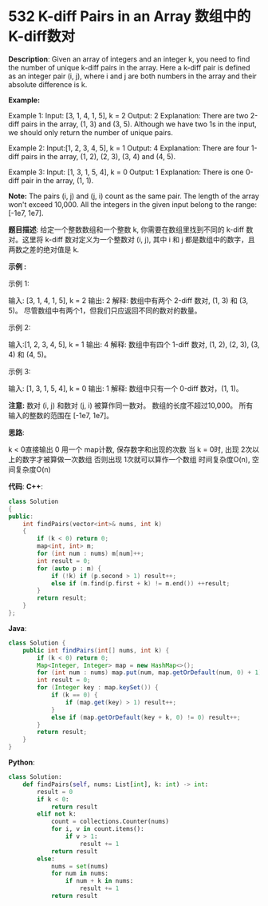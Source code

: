 # 532 K-diff Pairs in an Array 数组中的K-diff数对

__Description__:
Given an array of integers and an integer k, you need to find the number of unique k-diff pairs in the array. Here a k-diff pair is defined as an integer pair (i, j), where i and j are both numbers in the array and their absolute difference is k.

__Example:__

Example 1:
Input: [3, 1, 4, 1, 5], k = 2
Output: 2
Explanation: There are two 2-diff pairs in the array, (1, 3) and (3, 5).
Although we have two 1s in the input, we should only return the number of unique pairs.

Example 2:
Input:[1, 2, 3, 4, 5], k = 1
Output: 4
Explanation: There are four 1-diff pairs in the array, (1, 2), (2, 3), (3, 4) and (4, 5).

Example 3:
Input: [1, 3, 1, 5, 4], k = 0
Output: 1
Explanation: There is one 0-diff pair in the array, (1, 1).

__Note:__
The pairs (i, j) and (j, i) count as the same pair.
The length of the array won't exceed 10,000.
All the integers in the given input belong to the range: [-1e7, 1e7].

__题目描述__:
给定一个整数数组和一个整数 k, 你需要在数组里找到不同的 k-diff 数对。这里将 k-diff 数对定义为一个整数对 (i, j), 其中 i 和 j 都是数组中的数字，且两数之差的绝对值是 k.

__示例 :__

示例 1:

输入: [3, 1, 4, 1, 5], k = 2
输出: 2
解释: 数组中有两个 2-diff 数对, (1, 3) 和 (3, 5)。
尽管数组中有两个1，但我们只应返回不同的数对的数量。

示例 2:

输入:[1, 2, 3, 4, 5], k = 1
输出: 4
解释: 数组中有四个 1-diff 数对, (1, 2), (2, 3), (3, 4) 和 (4, 5)。

示例 3:

输入: [1, 3, 1, 5, 4], k = 0
输出: 1
解释: 数组中只有一个 0-diff 数对，(1, 1)。

__注意:__
数对 (i, j) 和数对 (j, i) 被算作同一数对。
数组的长度不超过10,000。
所有输入的整数的范围在 [-1e7, 1e7]。

__思路__:

k < 0直接输出 0
用一个 map计数, 保存数字和出现的次数
当 k = 0时, 出现 2次以上的数字才被算做一次数组
否则出现 1次就可以算作一个数组
时间复杂度O(n), 空间复杂度O(n)

__代码__:
__C++__:

```C++
class Solution 
{
public:
    int findPairs(vector<int>& nums, int k) 
    {
        if (k < 0) return 0;
        map<int, int> m;
        for (int num : nums) m[num]++;
        int result = 0;
        for (auto p : m) {
            if (!k) if (p.second > 1) result++;
            else if (m.find(p.first + k) != m.end()) ++result;
        }
        return result;
    }
};
```

__Java__:

```Java
class Solution {
    public int findPairs(int[] nums, int k) {
        if (k < 0) return 0;
        Map<Integer, Integer> map = new HashMap<>();
        for (int num : nums) map.put(num, map.getOrDefault(num, 0) + 1);
        int result = 0;
        for (Integer key : map.keySet()) {
            if (k == 0) {
                if (map.get(key) > 1) result++;
            }
            else if (map.getOrDefault(key + k, 0) != 0) result++;
        }
        return result;
    }
}
```

__Python__:

```Python
class Solution:
    def findPairs(self, nums: List[int], k: int) -> int:
        result = 0
        if k < 0:
            return result
        elif not k:
            count = collections.Counter(nums)
            for i, v in count.items():
                if v > 1:
                    result += 1
            return result
        else:
            nums = set(nums)
            for num in nums:
                if num + k in nums:
                    result += 1
            return result
```
